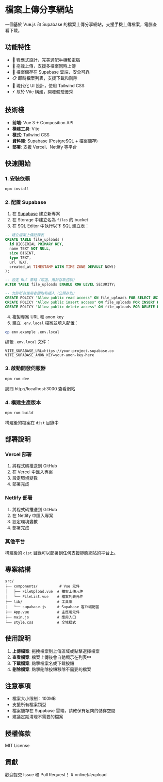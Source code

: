 # 檔案上傳分享網站

一個基於 Vue.js 和 Supabase 的檔案上傳分享網站，支援手機上傳檔案，電腦查看下載。

## 功能特性

- 📱 響應式設計，完美適配手機和電腦
- 🚀 拖拽上傳，支援多檔案同時上傳
- 💾 檔案儲存在 Supabase 雲端，安全可靠
- 📋 即時檔案列表，支援下載和刪除
- 🎨 現代化 UI 設計，使用 Tailwind CSS
- ⚡ 基於 Vite 構建，開發體驗優秀

## 技術棧

- **前端**: Vue 3 + Composition API
- **構建工具**: Vite
- **樣式**: Tailwind CSS
- **資料庫**: Supabase (PostgreSQL + 檔案儲存)
- **部署**: 支援 Vercel、Netlify 等平台

## 快速開始

### 1. 安裝依賴

```bash
npm install
```

### 2. 配置 Supabase

1. 在 [Supabase](https://supabase.com) 建立新專案
2. 在 Storage 中建立名為 `files` 的 bucket
3. 在 SQL Editor 中執行以下 SQL 建立表：

```sql
-- 建立檔案上傳記錄表
CREATE TABLE file_uploads (
  id BIGSERIAL PRIMARY KEY,
  name TEXT NOT NULL,
  size BIGINT,
  type TEXT,
  url TEXT,
  created_at TIMESTAMP WITH TIME ZONE DEFAULT NOW()
);

-- 設定 RLS 策略（可選，用於存取控制）
ALTER TABLE file_uploads ENABLE ROW LEVEL SECURITY;

-- 允許所有使用者讀取和插入（公開存取）
CREATE POLICY "Allow public read access" ON file_uploads FOR SELECT USING (true);
CREATE POLICY "Allow public insert access" ON file_uploads FOR INSERT WITH CHECK (true);
CREATE POLICY "Allow public delete access" ON file_uploads FOR DELETE USING (true);
```

4. 複製專案 URL 和 anon key
5. 建立 `.env.local` 檔案並填入配置：

```bash
cp env.example .env.local
```

编辑 `.env.local` 文件：
```
VITE_SUPABASE_URL=https://your-project.supabase.co
VITE_SUPABASE_ANON_KEY=your-anon-key-here
```

### 3. 啟動開發伺服器

```bash
npm run dev
```

訪問 http://localhost:3000 查看網站

### 4. 構建生產版本

```bash
npm run build
```

構建後的檔案在 `dist` 目錄中

## 部署說明

### Vercel 部署

1. 將程式碼推送到 GitHub
2. 在 Vercel 中匯入專案
3. 設定環境變數
4. 部署完成

### Netlify 部署

1. 將程式碼推送到 GitHub
2. 在 Netlify 中匯入專案
3. 設定環境變數
4. 部署完成

### 其他平台

構建後的 `dist` 目錄可以部署到任何支援靜態網站的平台上。

## 專案結構

```
src/
├── components/          # Vue 元件
│   ├── FileUpload.vue  # 檔案上傳元件
│   └── FileList.vue    # 檔案列表元件
├── lib/                # 工具庫
│   └── supabase.js     # Supabase 客戶端配置
├── App.vue             # 主應用元件
├── main.js             # 應用入口
└── style.css           # 全域樣式
```

## 使用說明

1. **上傳檔案**: 拖拽檔案到上傳區域或點擊選擇檔案
2. **查看檔案**: 檔案上傳後會自動顯示在列表中
3. **下載檔案**: 點擊檔案名或下載按鈕
4. **刪除檔案**: 點擊刪除按鈕移除不需要的檔案

## 注意事項

- 檔案大小限制：100MB
- 支援所有檔案類型
- 檔案儲存在 Supabase 雲端，請確保有足夠的儲存空間
- 建議定期清理不需要的檔案

## 授權條款

MIT License

## 貢獻

歡迎提交 Issue 和 Pull Request！
#   o n l i n e _ f i l e _ u p l o a d  
 